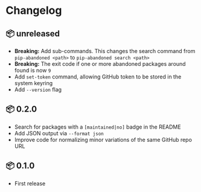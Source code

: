 # Changelog

## 📦 unreleased

* **Breaking:** Add sub-commands.
  This changes the search command from `pip-abandoned <path>` to `pip-abandoned search <path>`
* **Breaking:** The exit code if one or more abandoned packages around found is now `9`
* Add `set-token` command, allowing GitHub token to be stored in the system keyring
* Add `--version` flag

## 📦 0.2.0

* Search for packages with a `[maintained|no]` badge in the README
* Add JSON output via `--format json`
* Improve code for normalizing minor variations of the same GitHub repo URL

## 📦 0.1.0

* First release
